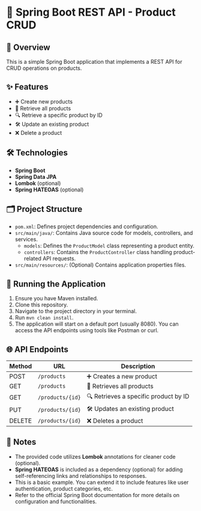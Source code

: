 # 🌱 Spring Boot REST API - Product CRUD

## 📝 Overview
This is a simple Spring Boot application that implements a REST API for CRUD operations on products.

## ✨ Features
- ➕ Create new products
- 📄 Retrieve all products
- 🔍 Retrieve a specific product by ID
- 🛠️ Update an existing product
- ❌ Delete a product

## 🛠️ Technologies
- **Spring Boot**
- **Spring Data JPA**
- **Lombok** (optional)
- **Spring HATEOAS** (optional)

## 🗂️ Project Structure
- `pom.xml`: Defines project dependencies and configuration.
- `src/main/java/`: Contains Java source code for models, controllers, and services.
  - `models`: Defines the `ProductModel` class representing a product entity.
  - `controllers`: Contains the `ProductController` class handling product-related API requests.
- `src/main/resources/`: (Optional) Contains application properties files.

## 🚀 Running the Application
1. Ensure you have Maven installed.
2. Clone this repository.
3. Navigate to the project directory in your terminal.
4. Run `mvn clean install`.
5. The application will start on a default port (usually 8080). You can access the API endpoints using tools like Postman or curl.

## 🌐 API Endpoints
| Method | URL               | Description                        |
|--------|-------------------|------------------------------------|
| POST   | `/products`        | ➕ Creates a new product            |
| GET    | `/products`        | 📄 Retrieves all products          |
| GET    | `/products/{id}`   | 🔍 Retrieves a specific product by ID |
| PUT    | `/products/{id}`   | 🛠️ Updates an existing product     |
| DELETE | `/products/{id}`   | ❌ Deletes a product               |

## 📝 Notes
- The provided code utilizes **Lombok** annotations for cleaner code (optional).
- **Spring HATEOAS** is included as a dependency (optional) for adding self-referencing links and relationships to responses.
- This is a basic example. You can extend it to include features like user authentication, product categories, etc.
- Refer to the official Spring Boot documentation for more details on configuration and functionalities.


